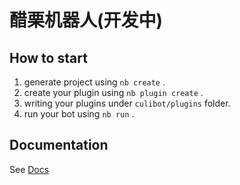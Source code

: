 # 醋栗机器人(开发中)

## How to start

1. generate project using `nb create` .
2. create your plugin using `nb plugin create` .
3. writing your plugins under `culibot/plugins` folder.
4. run your bot using `nb run` .

## Documentation

See [Docs](https://v2.nonebot.dev/)
